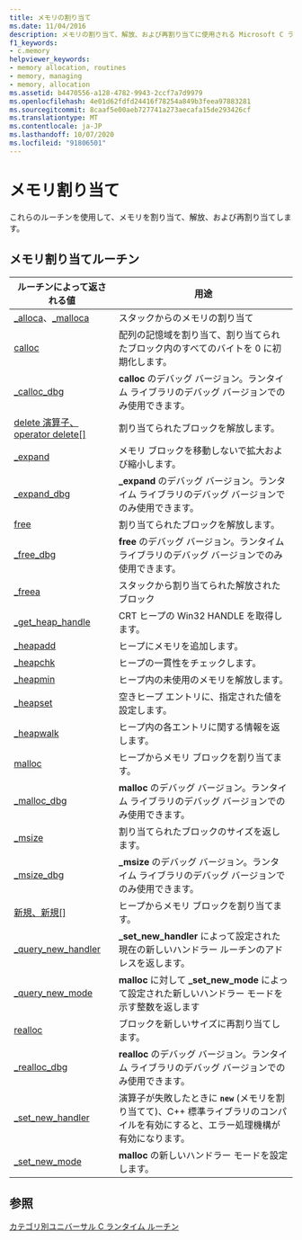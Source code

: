 ```yaml
---
title: メモリの割り当て
ms.date: 11/04/2016
description: メモリの割り当て、解放、および再割り当てに使用される Microsoft C ランタイム関数の一覧を示します。
f1_keywords:
- c.memory
helpviewer_keywords:
- memory allocation, routines
- memory, managing
- memory, allocation
ms.assetid: b4470556-a128-4782-9943-2ccf7a7d9979
ms.openlocfilehash: 4e01d62fdfd24416f78254a849b3feea97883281
ms.sourcegitcommit: 8caaf5e00aeb727741a273aecafa15de293426cf
ms.translationtype: MT
ms.contentlocale: ja-JP
ms.lasthandoff: 10/07/2020
ms.locfileid: "91806501"
---
```

# <a name="memory-allocation"></a>メモリ割り当て

これらのルーチンを使用して、メモリを割り当て、解放、および再割り当てします。

## <a name="memory-allocation-routines"></a>メモリ割り当てルーチン

|ルーチンによって返される値|用途|
|-------------|---------|
|[_alloca](../c-runtime-library/reference/alloca.md)、[_malloca](../c-runtime-library/reference/malloca.md)|スタックからのメモリの割り当て|
|[calloc](../c-runtime-library/reference/calloc.md)|配列の記憶域を割り当て、割り当てられたブロック内のすべてのバイトを 0 に初期化します。|
|[_calloc_dbg](../c-runtime-library/reference/calloc-dbg.md)|**calloc** のデバッグ バージョン。ランタイム ライブラリのデバッグ バージョンでのみ使用できます。|
|[delete 演算子、operator delete&#91;&#93;](../c-runtime-library/delete-operator-crt.md)|割り当てられたブロックを解放します。|
|[_expand](../c-runtime-library/reference/expand.md)|メモリ ブロックを移動しないで拡大および縮小します。|
|[_expand_dbg](../c-runtime-library/reference/expand-dbg.md)|**_expand** のデバッグ バージョン。ランタイム ライブラリのデバッグ バージョンでのみ使用できます。|
|[free](../c-runtime-library/reference/free.md)|割り当てられたブロックを解放します。|
|[_free_dbg](../c-runtime-library/reference/free-dbg.md)|**free** のデバッグ バージョン。ランタイム ライブラリのデバッグ バージョンでのみ使用できます。|
|[_freea](../c-runtime-library/reference/freea.md)|スタックから割り当てられた解放されたブロック|
|[_get_heap_handle](../c-runtime-library/reference/get-heap-handle.md)|CRT ヒープの Win32 HANDLE を取得します。|
|[_heapadd](../c-runtime-library/heapadd.md)|ヒープにメモリを追加します。|
|[_heapchk](../c-runtime-library/reference/heapchk.md)|ヒープの一貫性をチェックします。|
|[_heapmin](../c-runtime-library/reference/heapmin.md)|ヒープ内の未使用のメモリを解放します。|
|[_heapset](../c-runtime-library/heapset.md)|空きヒープ エントリに、指定された値を設定します。|
|[_heapwalk](../c-runtime-library/reference/heapwalk.md)|ヒープ内の各エントリに関する情報を返します。|
|[malloc](../c-runtime-library/reference/malloc.md)|ヒープからメモリ ブロックを割り当てます。|
|[_malloc_dbg](../c-runtime-library/reference/malloc-dbg.md)|**malloc** のデバッグ バージョン。ランタイム ライブラリのデバッグ バージョンでのみ使用できます。|
|[_msize](../c-runtime-library/reference/msize.md)|割り当てられたブロックのサイズを返します。|
|[_msize_dbg](../c-runtime-library/reference/msize-dbg.md)|**_msize** のデバッグ バージョン。ランタイム ライブラリのデバッグ バージョンでのみ使用できます。|
|[新規、新規&#91;&#93;](../c-runtime-library/new-operator-crt.md)|ヒープからメモリ ブロックを割り当てます。|
|[_query_new_handler](../c-runtime-library/reference/query-new-handler.md)|**_set_new_handler** によって設定された現在の新しいハンドラー ルーチンのアドレスを返します。|
|[_query_new_mode](../c-runtime-library/reference/query-new-mode.md)|**malloc** に対して **_set_new_mode** によって設定された新しいハンドラー モードを示す整数を返します|
|[realloc](../c-runtime-library/reference/realloc.md)|ブロックを新しいサイズに再割り当てします。|
|[_realloc_dbg](../c-runtime-library/reference/realloc-dbg.md)|**realloc** のデバッグ バージョン。ランタイム ライブラリのデバッグ バージョンでのみ使用できます。|
|[_set_new_handler](../c-runtime-library/reference/set-new-handler.md)|演算子が失敗したときに **`new`** (メモリを割り当てて)、C++ 標準ライブラリのコンパイルを有効にすると、エラー処理機構が有効になります。|
|[_set_new_mode](../c-runtime-library/reference/set-new-mode.md)|**malloc** の新しいハンドラー モードを設定します。|

## <a name="see-also"></a>参照

[カテゴリ別ユニバーサル C ランタイム ルーチン](../c-runtime-library/run-time-routines-by-category.md)<br/>
